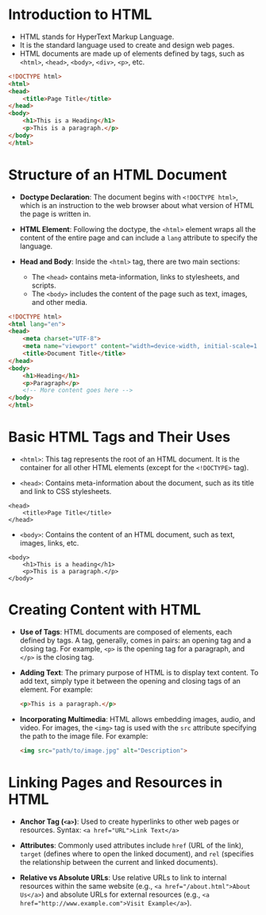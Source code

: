 # Introduction to HTML

- HTML stands for HyperText Markup Language.
- It is the standard language used to create and design web pages.
- HTML documents are made up of elements defined by tags, such as `<html>`, `<head>`, `<body>`, `<div>`, `<p>`, etc.

```html
<!DOCTYPE html>
<html>
<head>
    <title>Page Title</title>
</head>
<body>
    <h1>This is a Heading</h1>
    <p>This is a paragraph.</p>
</body>
</html>
```

# Structure of an HTML Document

- **Doctype Declaration**: The document begins with `<!DOCTYPE html>`, which is an instruction to the web browser about what version of HTML the page is written in.

- **HTML Element**: Following the doctype, the `<html>` element wraps all the content of the entire page and can include a `lang` attribute to specify the language.

- **Head and Body**: Inside the `<html>` tag, there are two main sections: 
  - The `<head>` contains meta-information, links to stylesheets, and scripts.
  - The `<body>` includes the content of the page such as text, images, and other media.

```html
<!DOCTYPE html>
<html lang="en">
<head>
    <meta charset="UTF-8">
    <meta name="viewport" content="width=device-width, initial-scale=1.0">
    <title>Document Title</title>
</head>
<body>
    <h1>Heading</h1>
    <p>Paragraph</p>
    <!-- More content goes here -->
</body>
</html>
```

# Basic HTML Tags and Their Uses

- `<html>`: This tag represents the root of an HTML document. It is the container for all other HTML elements (except for the `<!DOCTYPE>` tag).

- `<head>`: Contains meta-information about the document, such as its title and link to CSS stylesheets.

```
<head>
    <title>Page Title</title>
</head>
```

- `<body>`: Contains the content of an HTML document, such as text, images, links, etc.

```
<body>
    <h1>This is a heading</h1>
    <p>This is a paragraph.</p>
</body>
```

# Creating Content with HTML

- **Use of Tags**: HTML documents are composed of elements, each defined by tags. A tag, generally, comes in pairs: an opening tag and a closing tag. For example, `<p>` is the opening tag for a paragraph, and `</p>` is the closing tag.

- **Adding Text**: The primary purpose of HTML is to display text content. To add text, simply type it between the opening and closing tags of an element. For example:
  ```html
  <p>This is a paragraph.</p>
  ```

- **Incorporating Multimedia**: HTML allows embedding images, audio, and video. For images, the `<img>` tag is used with the `src` attribute specifying the path to the image file. For example:
  ```html
  <img src="path/to/image.jpg" alt="Description">
  ```

# Linking Pages and Resources in HTML

- **Anchor Tag (`<a>`)**: Used to create hyperlinks to other web pages or resources. Syntax: `<a href="URL">Link Text</a>`

- **Attributes**: Commonly used attributes include `href` (URL of the link), `target` (defines where to open the linked document), and `rel` (specifies the relationship between the current and linked documents).

- **Relative vs Absolute URLs**: Use relative URLs to link to internal resources within the same website (e.g., `<a href="/about.html">About Us</a>`) and absolute URLs for external resources (e.g., `<a href="http://www.example.com">Visit Example</a>`).